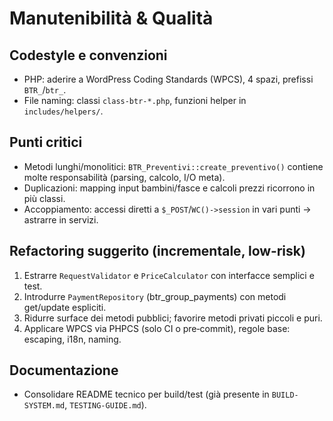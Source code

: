 # Manutenibilità & Qualità

## Codestyle e convenzioni
- PHP: aderire a WordPress Coding Standards (WPCS), 4 spazi, prefissi `BTR_`/`btr_`.
- File naming: classi `class-btr-*.php`, funzioni helper in `includes/helpers/`.

## Punti critici
- Metodi lunghi/monolitici: `BTR_Preventivi::create_preventivo()` contiene molte responsabilità (parsing, calcolo, I/O meta).
- Duplicazioni: mapping input bambini/fasce e calcoli prezzi ricorrono in più classi.
- Accoppiamento: accessi diretti a `$_POST`/`WC()->session` in vari punti → astrarre in servizi.

## Refactoring suggerito (incrementale, low‑risk)
1) Estrarre `RequestValidator` e `PriceCalculator` con interfacce semplici e test.
2) Introdurre `PaymentRepository` (btr_group_payments) con metodi get/update espliciti.
3) Ridurre surface dei metodi pubblici; favorire metodi privati piccoli e puri.
4) Applicare WPCS via PHPCS (solo CI o pre‑commit), regole base: escaping, i18n, naming.

## Documentazione
- Consolidare README tecnico per build/test (già presente in `BUILD-SYSTEM.md`, `TESTING-GUIDE.md`).

